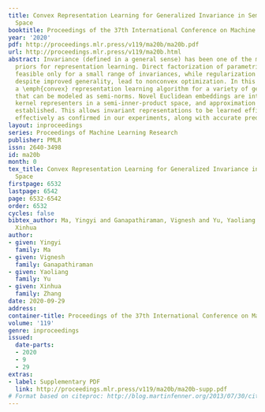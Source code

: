```yaml
---
title: Convex Representation Learning for Generalized Invariance in Semi-Inner-Product
  Space
booktitle: Proceedings of the 37th International Conference on Machine Learning
year: '2020'
pdf: http://proceedings.mlr.press/v119/ma20b/ma20b.pdf
url: http://proceedings.mlr.press/v119/ma20b.html
abstract: Invariance (defined in a general sense) has been one of the most effective
  priors for representation learning. Direct factorization of parametric models is
  feasible only for a small range of invariances, while regularization approaches,
  despite improved generality, lead to nonconvex optimization. In this work, we develop
  a \emph{convex} representation learning algorithm for a variety of generalized invariances
  that can be modeled as semi-norms. Novel Euclidean embeddings are introduced for
  kernel representers in a semi-inner-product space, and approximation bounds are
  established. This allows invariant representations to be learned efficiently and
  effectively as confirmed in our experiments, along with accurate predictions.
layout: inproceedings
series: Proceedings of Machine Learning Research
publisher: PMLR
issn: 2640-3498
id: ma20b
month: 0
tex_title: Convex Representation Learning for Generalized Invariance in Semi-Inner-Product
  Space
firstpage: 6532
lastpage: 6542
page: 6532-6542
order: 6532
cycles: false
bibtex_author: Ma, Yingyi and Ganapathiraman, Vignesh and Yu, Yaoliang and Zhang,
  Xinhua
author:
- given: Yingyi
  family: Ma
- given: Vignesh
  family: Ganapathiraman
- given: Yaoliang
  family: Yu
- given: Xinhua
  family: Zhang
date: 2020-09-29
address: 
container-title: Proceedings of the 37th International Conference on Machine Learning
volume: '119'
genre: inproceedings
issued:
  date-parts:
  - 2020
  - 9
  - 29
extras:
- label: Supplementary PDF
  link: http://proceedings.mlr.press/v119/ma20b/ma20b-supp.pdf
# Format based on citeproc: http://blog.martinfenner.org/2013/07/30/citeproc-yaml-for-bibliographies/
---
```

